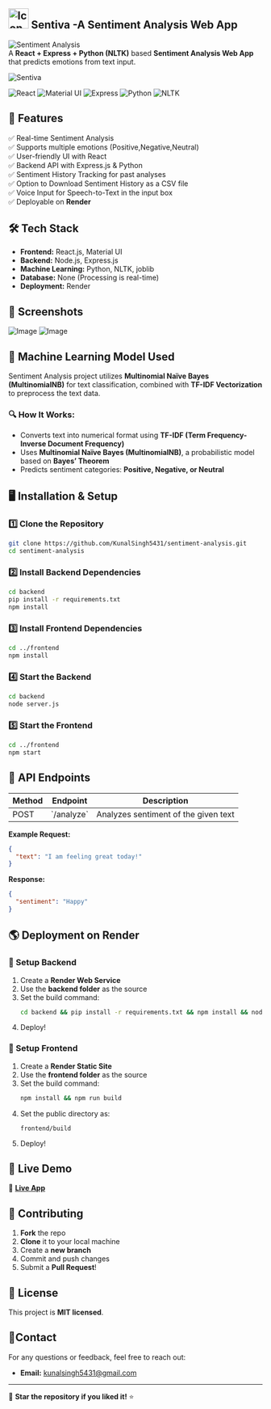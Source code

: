 ## <img src="https://github.com/user-attachments/assets/9b1b920a-337e-417d-9fba-3f8f4b422694" alt="Icon" width="40" height="40" > Sentiva -A Sentiment Analysis Web App

![Sentiment Analysis](https://img.shields.io/badge/Sentiment-Analysis-brightgreen?style=for-the-badge)  
A **React + Express + Python (NLTK)** based **Sentiment Analysis Web App** that predicts emotions from text input.

![Sentiva](https://github.com/user-attachments/assets/93e2f7f1-9d71-4853-bb48-68fe49ca9633)

![React](https://img.shields.io/badge/React-20232A?style=for-the-badge&logo=react&logoColor=61DAFB) 
![Material UI](https://img.shields.io/badge/Material--UI-0081CB?style=for-the-badge&logo=mui&logoColor=white)
![Express](https://img.shields.io/badge/Express.js-000000?style=for-the-badge&logo=express&logoColor=white)
![Python](https://img.shields.io/badge/Python-3776AB?style=for-the-badge&logo=python&logoColor=white) 
![NLTK](https://img.shields.io/badge/NLTK-026f79?style=for-the-badge)


## 🚀 Features
✅ Real-time Sentiment Analysis  
✅ Supports multiple emotions (Positive,Negative,Neutral)  
✅ User-friendly UI with React  
✅ Backend API with Express.js & Python  
✅ Sentiment History Tracking for past analyses  
✅ Option to Download Sentiment History as a CSV file  
✅ Voice Input for Speech-to-Text in the input box  
✅ Deployable on **Render**  

## 🛠 Tech Stack
- **Frontend:** React.js, Material UI
- **Backend:** Node.js, Express.js
- **Machine Learning:** Python, NLTK, joblib
- **Database:** None (Processing is real-time)
- **Deployment:** Render

## 📸 Screenshots 

![Image](https://github.com/user-attachments/assets/0eea2271-b333-4480-868d-9a7c6fad26f9)
![Image](https://github.com/user-attachments/assets/9d18ee29-65e8-46d5-99fb-e8c3c7530609)

## 🧠 Machine Learning Model Used

 Sentiment Analysis project utilizes **Multinomial Naïve Bayes (MultinomialNB)** for text classification, combined with **TF-IDF Vectorization** to preprocess the text data.

### 🔍 How It Works:
- Converts text into numerical format using **TF-IDF (Term Frequency-Inverse Document Frequency)**
- Uses **Multinomial Naïve Bayes (MultinomialNB)**, a probabilistic model based on **Bayes’ Theorem**
- Predicts sentiment categories: **Positive, Negative, or Neutral**

## 🖥️ Installation & Setup

### 1️⃣ Clone the Repository
```sh
git clone https://github.com/KunalSingh5431/sentiment-analysis.git
cd sentiment-analysis
```

### 2️⃣ Install Backend Dependencies
```sh
cd backend
pip install -r requirements.txt
npm install
```

### 3️⃣ Install Frontend Dependencies
```sh
cd ../frontend
npm install
```

### 4️⃣ Start the Backend
```sh
cd backend
node server.js
```

### 5️⃣ Start the Frontend
```sh
cd ../frontend
npm start
```

## 📡 API Endpoints
| Method | Endpoint  | Description |
|--------|----------|-------------|
| POST   | \`/analyze\` | Analyzes sentiment of the given text |

**Example Request:**
```json
{
  "text": "I am feeling great today!"
}
```
**Response:**
```json
{
  "sentiment": "Happy"
}
```

## 🌎 Deployment on Render

### 🔹 Setup Backend
1. Create a **Render Web Service**
2. Use the **backend folder** as the source
3. Set the build command:  
   ```sh
   cd backend && pip install -r requirements.txt && npm install && node server.js
   ```
4. Deploy!

### 🔹 Setup Frontend
1. Create a **Render Static Site**
2. Use the **frontend folder** as the source
3. Set the build command:  
   ```sh
   npm install && npm run build
   ```
4. Set the public directory as:  
   ```
   frontend/build
   ```
5. Deploy!

## 🎉 Live Demo
🚀 **[Live App](https://sentiment-analysis-nfi2.onrender.com)**  

## 🤝 Contributing
1. **Fork** the repo
2. **Clone** it to your local machine
3. Create a **new branch**
4. Commit and push changes
5. Submit a **Pull Request**!

## 📜 License
This project is **MIT licensed**.  

## 📍Contact

For any questions or feedback, feel free to reach out:

- **Email:** [kunalsingh5431@gmail.com](mailto:kunalsingh5431@gmail.com)

---

🌟 **Star the repository if you liked it!** ⭐
